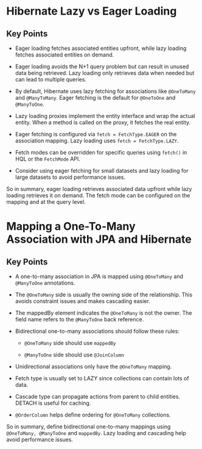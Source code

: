 # Hibernate Lazy vs Eager Loading

## Key Points

- Eager loading fetches associated entities upfront, while lazy loading fetches associated entities on demand.

- Eager loading avoids the N+1 query problem but can result in unused data being retrieved. Lazy loading only retrieves data when needed but can lead to multiple queries.

- By default, Hibernate uses lazy fetching for associations like `@OneToMany` and `@ManyToMany`. Eager fetching is the default for `@OneToOne` and `@ManyToOne`. 

- Lazy loading proxies implement the entity interface and wrap the actual entity. When a method is called on the proxy, it fetches the real entity.

- Eager fetching is configured via `fetch = FetchType.EAGER` on the association mapping. Lazy loading uses `fetch = FetchType.LAZY`.

- Fetch modes can be overridden for specific queries using `fetch()` in HQL or the `FetchMode` API.

- Consider using eager fetching for small datasets and lazy loading for large datasets to avoid performance issues.

So in summary, eager loading retrieves associated data upfront while lazy loading retrieves it on demand. The fetch mode can be configured on the mapping and at the query level.

# Mapping a One-To-Many Association with JPA and Hibernate

## Key Points

- A one-to-many association in JPA is mapped using `@OneToMany` and `@ManyToOne` annotations.

- The `@OneToMany` side is usually the owning side of the relationship. This avoids constraint issues and makes cascading easier. 

- The mappedBy element indicates the `@OneToMany` is not the owner. The field name refers to the `@ManyToOne` back reference.

- Bidirectional one-to-many associations should follow these rules:

    - `@OneToMany` side should use `mappedBy`

    - `@ManyToOne` side should use `@JoinColumn`

- Unidirectional associations only have the `@OneToMany` mapping.

- Fetch type is usually set to LAZY since collections can contain lots of data. 

- Cascade type can propagate actions from parent to child entities. DETACH is useful for caching.

- `@OrderColumn` helps define ordering for `@OneToMany` collections.

So in summary, define bidirectional one-to-many mappings using `@OneToMany, @ManyToOne` and `mappedBy`. Lazy loading and cascading help avoid performance issues.
